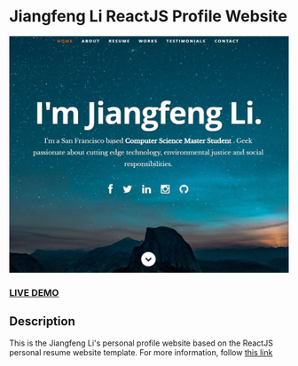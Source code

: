 # Jiangfeng Li ReactJS Profile Website     
![ReactJS Resume Website Template](resume-screenshot.jpg?raw=true "Jiangfeng Li ReactJS Profile Website")
### <a href="https://jiangfengli.github.io/personal-profile-page/">LIVE DEMO</a> 

## Description
This is the Jiangfeng Li's personal profile website based on the ReactJS personal resume website template. For more information, follow [this link](https://github.com/tbakerx/react-resume-template)
